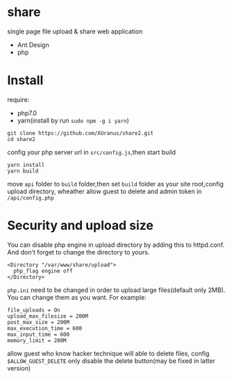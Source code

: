 # share
single page file upload & share web application
 - Ant Design
 - php

# Install
require:
 - php7.0
 - yarn(install by run `sudo npm -g i yarn`)
```
git clone https://github.com/XUranus/share2.git
cd share2
```
config your php server url in `src/config.js`,then start build
```
yarn install
yarn build
```
move `api` folder to `build` folder,then set `build` folder as your site root,config upload directory, wheather allow guest to delete and admin token in `/api/config.php`

# Security and upload size
You can disable php engine in upload directory by adding this to httpd.conf. And don't forget to change the directory to yours.
```
<Directory "/var/www/share/upload">
  php_flag engine off
</Directory>
```

`php.ini` need to be changed in order to upload large files(default only 2MB). You can change them as you want. For example:
```
file_uploads = On
upload_max_filesize = 200M
post_max_size = 200M
max_execution_time = 600
max_input_time = 600
memory_limit = 200M
```

allow guest who know hacker technique will able to delete files, config `$ALLOW_GUEST_DELETE` only disable the delete button(may be fixed in latter version)